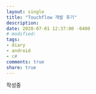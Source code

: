```yaml
---
layout: single
title: "Touchflow 개발 후기"
description:
date: 2020-07-01 12:37:00 -0400
# modified: 
tags: 
- diary
- android
- c#
comments: true
share: true
---
```


작성중